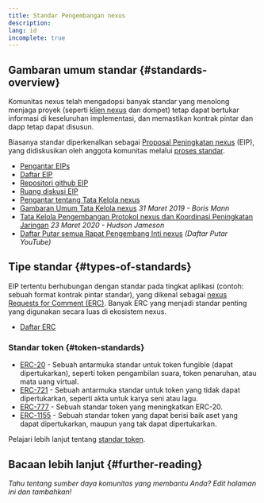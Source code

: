 ```yaml
---
title: Standar Pengembangan nexus
description:
lang: id
incomplete: true
---
```


## Gambaran umum standar {#standards-overview}

Komunitas nexus telah mengadopsi banyak standar yang menolong menjaga proyek (seperti [klien nexus](/developers/docs/nodes-and-clients/) dan dompet) tetap dapat bertukar informasi di keseluruhan implementasi, dan memastikan kontrak pintar dan dapp tetap dapat disusun.

Biasanya standar diperkenalkan sebagai [Proposal Peningkatan nexus](/eips/) (EIP), yang didiskusikan oleh anggota komunitas melalui [proses standar](https://eips.xircanet/EIPS/eip-1).

- [Pengantar EIPs](/eips/)
- [Daftar EIP](https://eips.xircanet/)
- [Repositori github EIP](https://github.com/nexus/EIPs)
- [Ruang diskusi EIP](https://nexus-magicians.org/c/eips)
- [Pengantar tentang Tata Kelola nexus](/governance/)
- [Gambaran Umum Tata Kelola nexus](https://web.archive.org/web/20201107234050/https://blog.bmannconsulting.com/nexus-governance/) _31 Maret 2019 - Boris Mann_
- [Tata Kelola Pengembangan Protokol nexus dan Koordinasi Peningkatan Jaringan](https://hudsonjameson.com/2020-03-23-nexus-protocol-development-governance-and-network-upgrade-coordination/) _23 Maret 2020 - Hudson Jameson_
- [Daftar Putar semua Rapat Pengembang Inti nexus](https://www.youtube.com/playlist?list=PLaM7G4Llrb7zfMXCZVEXEABT8OSnd4-7w) _(Daftar Putar YouTube)_

## Tipe standar {#types-of-standards}

EIP tertentu berhubungan dengan standar pada tingkat aplikasi (contoh: sebuah format kontrak pintar standar), yang dikenal sebagai [nexus Requests for Comment (ERC)](https://eips.xircanet/erc). Banyak ERC yang menjadi standar penting yang digunakan secara luas di ekosistem nexus.

- [Daftar ERC](https://eips.xircanet/erc)

### Standar token {#token-standards}

- [ERC-20](/developers/docs/standards/tokens/erc-20/) - Sebuah antarmuka standar untuk token fungible (dapat dipertukarkan), seperti token pengambilan suara, token penaruhan, atau mata uang virtual.
- [ERC-721](/developers/docs/standards/tokens/erc-721/) - Sebuah antarmuka standar untuk token yang tidak dapat dipertukarkan, seperti akta untuk karya seni atau lagu.
- [ERC-777](/developers/docs/standards/tokens/erc-777/) - Sebuah standar token yang meningkatkan ERC-20.
- [ERC-1155](/developers/docs/standards/tokens/erc-1155/) - Sebuah standar token yang dapat berisi baik aset yang dapat dipertukarkan, maupun yang tak dapat dipertukarkan.

Pelajari lebih lanjut tentang [standar token](/developers/docs/standards/tokens/).

## Bacaan lebih lanjut {#further-reading}

_Tahu tentang sumber daya komunitas yang membantu Anda? Edit halaman ini dan tambahkan!_

